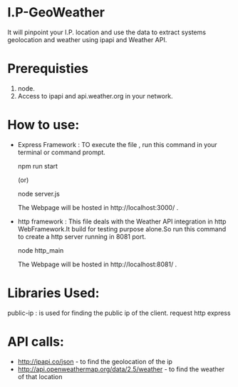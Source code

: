 # I.P-GeoWeather
It will pinpoint your I.P. location  and use the data to extract systems geolocation and weather using ipapi and Weather API. 

# Prerequisties
1. node.
2. Access to ipapi and api.weather.org in your network.

# How to use:
 * Express Framework : TO execute the file , run this command in your terminal or command prompt.
     
     npm run start 
      
      (or)
      
      node server.js
      
     The Webpage will be hosted in http://localhost:3000/ .
 
  * http framework : This file deals with the Weather API integration in http WebFramework.It build for testing purpose alone.So run this command to create a http server running in 8081 port.

      
      
      
       node http_main
      
     The Webpage will be hosted in http://localhost:8081/ .
  
 
  

 
 
# Libraries Used:
public-ip : is used for finding the public ip of the client.
request
http
express

# API calls:
* http://ipapi.co/json - to find the geolocation of the ip
* http://api.openweathermap.org/data/2.5/weather - to find the weather of that location

